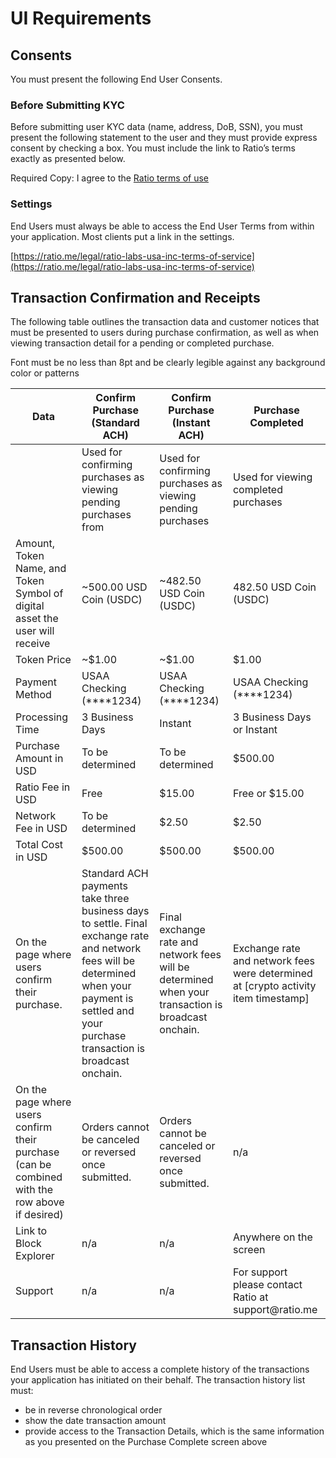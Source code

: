 # UI Requirements

## Consents

You must present the following End User Consents.

### Before Submitting KYC

Before submitting user KYC data (name, address, DoB, SSN), you must present the following statement to the user and they must provide express consent by checking a box. You must include the link to Ratio’s terms exactly as presented below.

Required Copy: I agree to the [Ratio terms of use](https://ratio.me/legal/ratio-labs-usa-inc-terms-of-service)

### Settings

End Users must always be able to access the End User Terms from within your application. Most clients put a link in the settings.

[https://ratio.me/legal/ratio-labs-usa-inc-terms-of-service](https://ratio.me/legal/ratio-labs-usa-inc-terms-of-service)

## Transaction Confirmation and Receipts

The following table outlines the transaction data and customer notices that must be presented to users during purchase confirmation, as well as when viewing transaction detail for a pending or completed purchase.

Font must be no less than 8pt and be clearly legible against any background color or patterns

<table data-full-width="true"><thead><tr><th>Data</th><th>Confirm Purchase (Standard ACH)</th><th>Confirm Purchase (Instant ACH)</th><th>Purchase Completed</th></tr></thead><tbody><tr><td></td><td>Used for confirming purchases as viewing pending purchases from </td><td>Used for confirming purchases as viewing pending purchases </td><td>Used for viewing completed purchases</td></tr><tr><td>Amount, Token Name, and Token Symbol of digital asset the user will receive</td><td>~500.00 USD Coin (USDC)</td><td>~482.50 USD Coin (USDC)</td><td>482.50 USD Coin (USDC)</td></tr><tr><td>Token Price</td><td>~$1.00</td><td>~$1.00</td><td>$1.00</td></tr><tr><td>Payment Method</td><td>USAA Checking (****1234)</td><td>USAA Checking (****1234)</td><td>USAA Checking (****1234)</td></tr><tr><td>Processing Time</td><td>3 Business Days</td><td>Instant</td><td>3 Business Days or Instant</td></tr><tr><td>Purchase Amount in USD</td><td>To be determined</td><td>To be determined</td><td>$500.00</td></tr><tr><td>Ratio Fee in USD</td><td>Free</td><td>$15.00</td><td>Free or $15.00</td></tr><tr><td>Network Fee in USD</td><td>To be determined</td><td>$2.50</td><td>$2.50</td></tr><tr><td>Total Cost in USD</td><td>$500.00</td><td>$500.00</td><td>$500.00</td></tr><tr><td>On the page where users confirm their purchase.</td><td>Standard ACH payments take three business days to settle. Final exchange rate and network fees will be determined when your payment is settled and your purchase transaction is broadcast onchain.</td><td>Final exchange rate and network fees will be determined when your transaction is broadcast onchain.</td><td>Exchange rate and network fees were determined at [crypto activity item timestamp]</td></tr><tr><td>On the page where users confirm their purchase (can be combined with the row above if desired)</td><td>Orders cannot be canceled or reversed once submitted.</td><td>Orders cannot be canceled or reversed once submitted.</td><td>n/a</td></tr><tr><td>Link to Block Explorer</td><td>n/a</td><td>n/a</td><td>Anywhere on the screen</td></tr><tr><td>Support</td><td>n/a</td><td>n/a</td><td>For support please contact Ratio at support@ratio.me</td></tr></tbody></table>

## Transaction History

End Users must be able to access a complete history of the transactions your application has initiated on their behalf. The transaction history list must:

* be in reverse chronological order
* show the date transaction amount
* provide access to the Transaction Details, which is the same information as you presented on the Purchase Complete screen above
